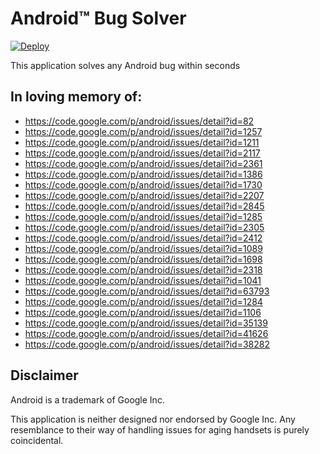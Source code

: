 # Android&trade; Bug Solver

[![Deploy](https://www.herokucdn.com/deploy/button.svg)](https://heroku.com/deploy)

This application solves any Android bug within seconds


## In loving memory of:

* https://code.google.com/p/android/issues/detail?id=82
* https://code.google.com/p/android/issues/detail?id=1257
* https://code.google.com/p/android/issues/detail?id=1211
* https://code.google.com/p/android/issues/detail?id=2117
* https://code.google.com/p/android/issues/detail?id=2361
* https://code.google.com/p/android/issues/detail?id=1386
* https://code.google.com/p/android/issues/detail?id=1730
* https://code.google.com/p/android/issues/detail?id=2207
* https://code.google.com/p/android/issues/detail?id=2845
* https://code.google.com/p/android/issues/detail?id=1285
* https://code.google.com/p/android/issues/detail?id=2305
* https://code.google.com/p/android/issues/detail?id=2412
* https://code.google.com/p/android/issues/detail?id=1089
* https://code.google.com/p/android/issues/detail?id=1698
* https://code.google.com/p/android/issues/detail?id=2318
* https://code.google.com/p/android/issues/detail?id=1041
* https://code.google.com/p/android/issues/detail?id=63793
* https://code.google.com/p/android/issues/detail?id=1284
* https://code.google.com/p/android/issues/detail?id=1106
* https://code.google.com/p/android/issues/detail?id=35139
* https://code.google.com/p/android/issues/detail?id=41626
* https://code.google.com/p/android/issues/detail?id=38282


## Disclaimer

Android is a trademark of Google Inc.

This application is neither designed nor endorsed by Google Inc. Any
resemblance to their way of handling issues for aging handsets is purely
coincidental.
